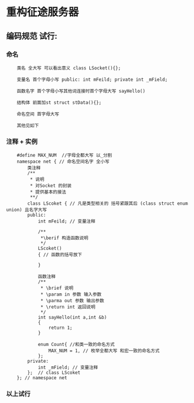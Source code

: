 重构征途服务器
======

 编码规范 试行:
 ------
 
### 命名<br/>
		类名 全大写 可以看出意义 class LSocket(){};
		
		变量名 首个字母小写 public: int mFeild; private int _mField; 
		
		函数名字 首个字母小写其他词连接时首个字母大写 sayHello()
		
		结构体 前面加st struct stData(){};
		
		命名空间 首字母大写
		
		其他见如下
### 注释 + 实例<br/>
		#define MAX_NUM  //字母全都大写 以_分割
		namespace net { // 命名空间名字 全小写
			类注释
			/**
			 * 说明
			 * 对Socket 的封装
			 * 提供基本的接法
			 **/
			class LScoket { // 凡是类型相关的 括号紧跟其后 (class struct enum union) 且名字大写
			public:
				int mFeild; // 变量注释
				
				/**
				 *\berif 构造函数说明
				 */
				LScoket()
				{ // 函数的括号放下
				
				}
				
				函数注释
				/**
				 * \brief 说明
				 * \param in 参数 输入参数
				 * \parma out 参数 输出参数
				 * \return int 返回说明
				 */
				int sayHello(int a,int &b)
				{
					return 1;
				}
				
				enum Count{ //和类一致的命名方式
					MAX_NUM = 1, // 枚举全都大写 和宏一致的命名方式
				};
			private:
				int _mField; // 变量注释
			};  // class LScoket
		}; // namespace net 
### 以上试行